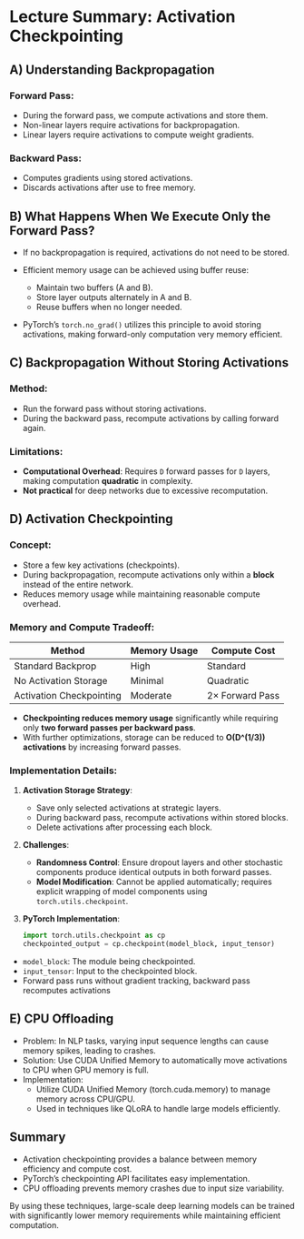 # Lecture Summary: Activation Checkpointing

## A) Understanding Backpropagation

### Forward Pass:
- During the forward pass, we compute activations and store them.
- Non-linear layers require activations for backpropagation.
- Linear layers require activations to compute weight gradients.

### Backward Pass:
- Computes gradients using stored activations.
- Discards activations after use to free memory.

## B) What Happens When We Execute Only the Forward Pass?
- If no backpropagation is required, activations do not need to be stored.
- Efficient memory usage can be achieved using buffer reuse:
  - Maintain two buffers (A and B).
  - Store layer outputs alternately in A and B.
  - Reuse buffers when no longer needed.

- PyTorch’s `torch.no_grad()` utilizes this principle to avoid storing activations, making forward-only computation very memory efficient.

## C) Backpropagation Without Storing Activations

### Method:
- Run the forward pass without storing activations.
- During the backward pass, recompute activations by calling forward again.

### Limitations:
- **Computational Overhead**: Requires `D` forward passes for `D` layers, making computation **quadratic** in complexity.
- **Not practical** for deep networks due to excessive recomputation.

## D) Activation Checkpointing

### Concept:
- Store a few key activations (checkpoints).
- During backpropagation, recompute activations only within a **block** instead of the entire network.
- Reduces memory usage while maintaining reasonable compute overhead.

### Memory and Compute Tradeoff:
| Method                   | Memory Usage  | Compute Cost  |
|--------------------------|--------------|--------------|
| Standard Backprop        | High         | Standard     |
| No Activation Storage    | Minimal      | Quadratic    |
| Activation Checkpointing | Moderate     | 2× Forward Pass |

- **Checkpointing reduces memory usage** significantly while requiring only **two forward passes per backward pass**.
- With further optimizations, storage can be reduced to **O(D^(1/3)) activations** by increasing forward passes.

### Implementation Details:
1. **Activation Storage Strategy**:
   - Save only selected activations at strategic layers.
   - During backward pass, recompute activations within stored blocks.
   - Delete activations after processing each block.

2. **Challenges**:
   - **Randomness Control**: Ensure dropout layers and other stochastic components produce identical outputs in both forward passes.
   - **Model Modification**: Cannot be applied automatically; requires explicit wrapping of model components using `torch.utils.checkpoint`.

3. **PyTorch Implementation**:
   ```python
   import torch.utils.checkpoint as cp
   checkpointed_output = cp.checkpoint(model_block, input_tensor)
   ```
  - `model_block`: The module being checkpointed.
  - `input_tensor`: Input to the checkpointed block.
  - Forward pass runs without gradient tracking, backward pass recomputes activations

## E) CPU Offloading
- Problem: In NLP tasks, varying input sequence lengths can cause memory spikes, leading to crashes.
- Solution: Use CUDA Unified Memory to automatically move activations to CPU when GPU memory is full.
- Implementation:
  - Utilize CUDA Unified Memory (torch.cuda.memory) to manage memory across CPU/GPU.
  - Used in techniques like QLoRA to handle large models efficiently.

## Summary
- Activation checkpointing provides a balance between memory efficiency and compute cost.
- PyTorch’s checkpointing API facilitates easy implementation.
- CPU offloading prevents memory crashes due to input size variability.

By using these techniques, large-scale deep learning models can be trained with significantly lower memory requirements while maintaining efficient computation.